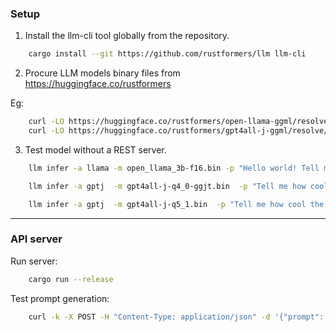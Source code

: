 ### Setup

1.  Install the llm-cli tool globally from the repository.

```sh
    cargo install --git https://github.com/rustformers/llm llm-cli
```

2. Procure LLM models binary files from https://huggingface.co/rustformers

Eg:

```sh
    curl -LO https://huggingface.co/rustformers/open-llama-ggml/resolve/main/open_llama_7b-f16.bin
    curl -LO https://huggingface.co/rustformers/gpt4all-j-ggml/resolve/main/gpt4all-j-q4_0-ggjt.bin
```

3. Test model without a REST server.

```sh
    llm infer -a llama -m open_llama_3b-f16.bin -p "Hello world! Tell me about yourself!"
```
```sh
    llm infer -a gptj  -m gpt4all-j-q4_0-ggjt.bin  -p "Tell me how cool the Rust programming language is:"
```
```sh
    llm infer -a gptj  -m gpt4all-j-q5_1.bin  -p "Tell me how cool the Rust programming language is:"
```

---

### API server

Run server:

```sh
    cargo run --release
```

Test prompt generation:
```sh
    curl -k -X POST -H "Content-Type: application/json" -d '{"prompt": "Why is the sky blue?"}' https://localhost:8080/api/generate   
```

